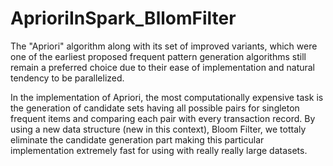 # AprioriInSpark_BllomFilter

The "Apriori" algorithm along with its set of improved variants, which were one of the earliest proposed frequent pattern generation algorithms still
remain a preferred choice due to their ease of implementation and natural tendency to be parallelized.

In the implementation of Apriori, the most computationally expensive task is the generation of candidate sets having all possible pairs for singleton frequent items and
comparing each pair with every transaction record. By using a new data structure (new in this context), Bloom Filter, we tottaly eliminate the
candidate generation part making this particular implementation extremely fast for using with really really large datasets.

